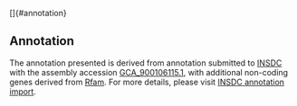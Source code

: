 []{#annotation}

Annotation
----------

The annotation presented is derived from annotation submitted to
[INSDC](http://www.insdc.org) with the assembly accession
[GCA\_900106115.1](http://www.ebi.ac.uk/ena/data/view/GCA_900106115.1),
with additional non-coding genes derived from
[Rfam](http://rfam.xfam.org/). For more details, please visit [INSDC
annotation
import](http://ensemblgenomes.org/info/data/insdc_annotation).
